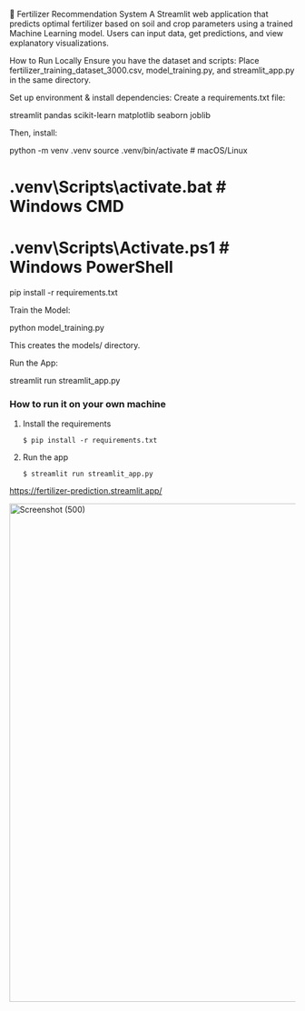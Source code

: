 🌱 Fertilizer Recommendation System
A Streamlit web application that predicts optimal fertilizer based on soil and crop parameters using a trained Machine Learning model. Users can input data, get predictions, and view explanatory visualizations.

How to Run Locally
Ensure you have the dataset and scripts:
Place fertilizer_training_dataset_3000.csv, model_training.py, and streamlit_app.py in the same directory.

Set up environment & install dependencies:
Create a requirements.txt file:

streamlit
pandas
scikit-learn
matplotlib
seaborn
joblib

Then, install:

python -m venv .venv
source .venv/bin/activate  # macOS/Linux
# .venv\Scripts\activate.bat  # Windows CMD
# .venv\Scripts\Activate.ps1  # Windows PowerShell
pip install -r requirements.txt

Train the Model:

python model_training.py

This creates the models/ directory.

Run the App:

streamlit run streamlit_app.py


### How to run it on your own machine

1. Install the requirements

   ```
   $ pip install -r requirements.txt
   ```

2. Run the app

   ```
   $ streamlit run streamlit_app.py
   ```

https://fertilizer-prediction.streamlit.app/

<img width="1920" height="877" alt="Screenshot (500)" src="https://github.com/user-attachments/assets/037eec1d-1278-4f6a-85ec-de9f8b2df589" />

